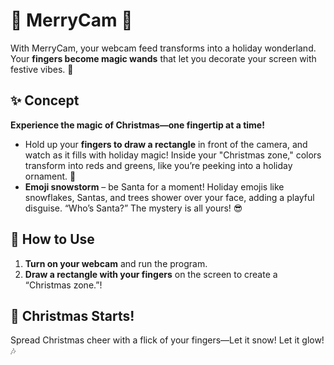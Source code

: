 # 🎅 MerryCam 🎄

With MerryCam, your webcam feed transforms into a holiday wonderland. Your **fingers become magic wands** that let you decorate your screen with festive vibes. 🎉  


## ✨ Concept

**Experience the magic of Christmas—one fingertip at a time!**

- Hold up your **fingers to draw a rectangle** in front of the camera, and watch as it fills with holiday magic! Inside your "Christmas zone," colors transform into reds and greens, like you’re peeking into a holiday ornament. 🎄
- **Emoji snowstorm** – be Santa for a moment! Holiday emojis like snowflakes, Santas, and trees shower over your face, adding a playful disguise. “Who’s Santa?” The mystery is all yours! 😎  


## 🎅 How to Use

1. **Turn on your webcam** and run the program.
2. **Draw a rectangle with your fingers** on the screen to create a “Christmas zone.”!  


## 🎄 Christmas Starts!

Spread Christmas cheer with a flick of your fingers—Let it snow! Let it glow! 🎶
